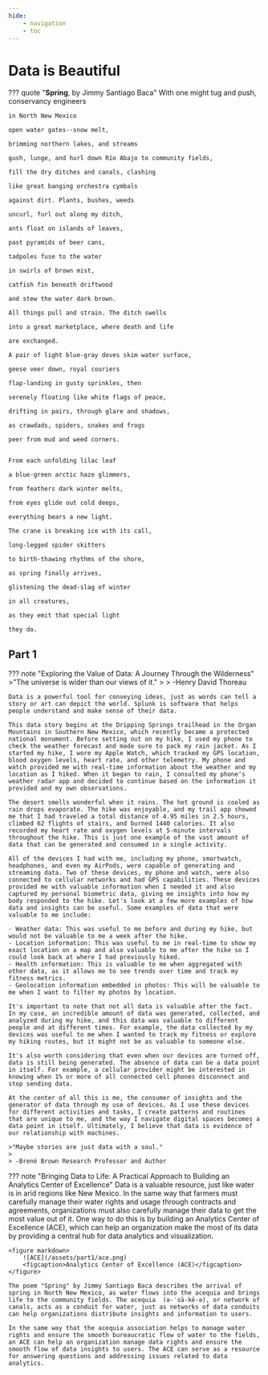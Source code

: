 ```yaml
---
hide:
    - navigation
    - toc
---
```

# Data is Beautiful

??? quote "<strong>Spring</strong>, by Jimmy Santiago Baca"
    With one might tug and push, conservancy engineers

    in North New Mexico

    open water gates--snow melt,

    brimming northern lakes, and streams

    gush, lunge, and hurl down Río Abajo to community fields,

    fill the dry ditches and canals, clashing
        
    like great banging orchestra cymbals
    
    against dirt. Plants, bushes, weeds
    
    uncurl, furl out along my ditch,
    
    ants float on islands of leaves,
    
    past pyramids of beer cans,
    
    tadpoles fuse to the water
    
    in swirls of brown mist,
    
    catfish fin beneath driftwood
    
    and stew the water dark brown.
    
    All things pull and strain. The ditch swells
    
    into a great marketplace, where death and life
    
    are exchanged.
    
    A pair of light blue-gray doves skim water surface,
    
    geese veer down, royal couriers
    
    flap-landing in gusty sprinkles, then
    
    serenely floating like white flags of peace,
    
    drifting in pairs, through glare and shadows,
    
    as crawdads, spiders, snakes and frogs
    
    peer from mud and weed corners.


    From each unfolding lilac leaf
    
    a blue-green arctic haze glimmers,
    
    from feathers dark winter melts,
    
    from eyes glide out cold deeps,
    
    everything bears a new light.
    
    The crane is breaking ice with its call,
    
    long-legged spider skitters
    
    to birth-thawing rhythms of the shore,
    
    as spring finally arrives,
    
    glistening the dead-slag of winter
    
    in all creatures,
    
    as they emit that special light
    
    they do.


## Part 1

??? note "Exploring the Value of Data: A Journey Through the Wilderness"
    >"The universe is wider than our views of it."
    > 
    > -Henry David Thoreau

    Data is a powerful tool for conveying ideas, just as words can tell a story or art can depict the world. Splunk is software that helps people understand and make sense of their data.
    
    This data story begins at the Dripping Springs trailhead in the Organ Mountains in Southern New Mexico, which recently became a protected national monument. Before setting out on my hike, I used my phone to check the weather forecast and made sure to pack my rain jacket. As I started my hike, I wore my Apple Watch, which tracked my GPS location, blood oxygen levels, heart rate, and other telemetry. My phone and watch provided me with real-time information about the weather and my location as I hiked. When it began to rain, I consulted my phone's weather radar app and decided to continue based on the information it provided and my own observations.

    The desert smells wonderful when it rains. The hot ground is cooled as rain drops evaporate. The hike was enjoyable, and my trail app showed me that I had traveled a total distance of 4.95 miles in 2.5 hours, climbed 62 flights of stairs, and burned 1440 calories. It also recorded my heart rate and oxygen levels at 5-minute intervals throughout the hike. This is just one example of the vast amount of data that can be generated and consumed in a single activity. 

    All of the devices I had with me, including my phone, smartwatch, headphones, and even my AirPods, were capable of generating and streaming data. Two of these devices, my phone and watch, were also connected to cellular networks and had GPS capabilities. These devices provided me with valuable information when I needed it and also captured my personal biometric data, giving me insights into how my body responded to the hike. Let's look at a few more examples of how data and insights can be useful. Some examples of data that were valuable to me include:

    - Weather data: This was useful to me before and during my hike, but would not be valuable to me a week after the hike.
    - Location information: This was useful to me in real-time to show my exact location on a map and also valuable to me after the hike so I could look back at where I had previously hiked.
    - Health information: This is valuable to me when aggregated with other data, as it allows me to see trends over time and track my fitness metrics.
    - Geolocation information embedded in photos: This will be valuable to me when I want to filter my photos by location.

    It's important to note that not all data is valuable after the fact. In my case, an incredible amount of data was generated, collected, and analyzed during my hike, and this data was valuable to different people and at different times. For example, the data collected by my devices was useful to me when I wanted to track my fitness or explore my hiking routes, but it might not be as valuable to someone else.
    
    It's also worth considering that even when our devices are turned off, data is still being generated. The absence of data can be a data point in itself. For example, a cellular provider might be interested in knowing when 1% or more of all connected cell phones disconnect and stop sending data.
    
    At the center of all this is me, the consumer of insights and the generator of data through my use of devices. As I use these devices for different activities and tasks, I create patterns and routines that are unique to me, and the way I navigate digital spaces becomes a data point in itself. Ultimately, I believe that data is evidence of our relationship with machines.

    >"Maybe stories are just data with a soul."
    >
    > -Brené Brown Research Professor and Author
    

??? note "Bringing Data to Life: A Practical Approach to Building an Analytics Center of Excellence"
    Data is a valuable resource, just like water is in arid regions like New Mexico. In the same way that farmers must carefully manage their water rights and usage through contracts and agreements, organizations must also carefully manage their data to get the most value out of it. One way to do this is by building an Analytics Center of Excellence (ACE), which can help an organization make the most of its data by providing a central hub for data analytics and visualization.

    <figure markdown>
        ![ACE](/assets/part1/ace.png)
        <figcaption>Analytics Center of Excellence (ACE)</figcaption>
    </figure>

    The poem "Spring" by Jimmy Santiago Baca describes the arrival of spring in North New Mexico, as water flows into the acequia and brings life to the community fields. The acequia  (ə-ˈsā-kē-ə), or network of canals, acts as a conduit for water, just as networks of data conduits can help organizations distribute insights and information to users.
    
    In the same way that the acequia association helps to manage water rights and ensure the smooth bureaucratic flow of water to the fields, an ACE can help an organization manage data rights and ensure the smooth flow of data insights to users. The ACE can serve as a resource for answering questions and addressing issues related to data analytics.



